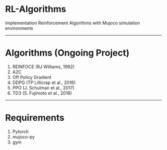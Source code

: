 # RL-Algorithms
Implementation Reinforcement Algorithms with Mujoco simulation environments 

_______________________________________________________________

# Algorithms (Ongoing Project)
1. REINFOCE (RJ Williams, 1992)
2. A2C
3. Off Policy Gradient 
4. DDPG (TP Lillicrap et al., 2016)
5. PPO (J. Schulman et al., 2017)
6. TD3 (S. Fujimoto et al., 2018)


_________________________________________________________________

# Requirements
1. Pytorch 
2. mujoco-py
3. gym
